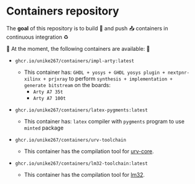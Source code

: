 # Containers repository 

The **goal** of this repository is to build 🔨 and push 📤 containers in continuous integration ♻️

📢 At the moment, the following containers are available: 📢

- `ghcr.io/unike267/containers/impl-arty:latest`
    - This container has: `GHDL + yosys + GHDL yosys plugin + nextpnr-xilinx + prjxray` to perform `synthesis + implementation + generate bitstream` on the boards:
        - `Arty A7 35t`
        - `Arty A7 100t`

- `ghcr.io/unike267/containers/latex-pygments:latest`
    - This container has: `latex` compiler with `pygments` program to use `minted` package

- `ghcr.io/unike267/containers/urv-toolchain`
    - This container has the compilation tool for [urv-core](https://ohwr.org/project/urv-core).

- `ghcr.io/unike267/containers/lm32-toolchain:latest` 
    - This container has the compilation tool for [lm32](https://ohwr.org/project/general-cores/-/tree/master/modules/wishbone/wb_lm32).
